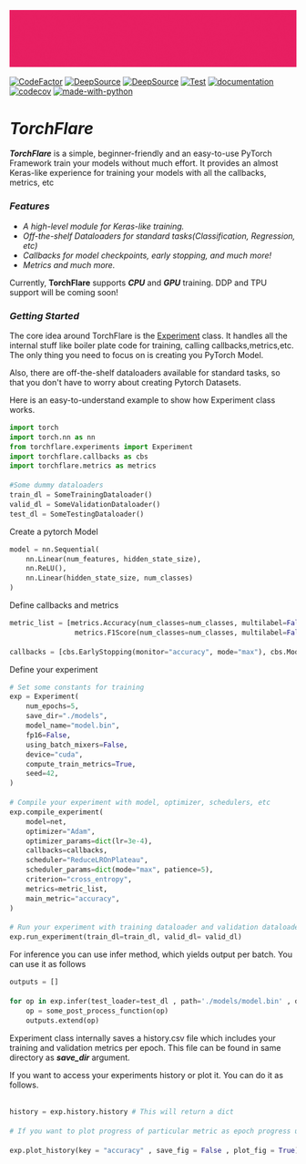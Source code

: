 ![image](./docs/static/images/TorchFlare.gif)

[![CodeFactor](https://www.codefactor.io/repository/github/atharva-phatak/torchflare/badge?s=8b602116b87a38ed9dbf6295933839ff7c85ac81)](https://www.codefactor.io/repository/github/atharva-phatak/torchflare)
[![DeepSource](https://deepsource.io/gh/Atharva-Phatak/torchflare.svg/?label=active+issues&token=_u890jqK5XjPmNlJCyQkxwmG)](https://deepsource.io/gh/Atharva-Phatak/torchflare/?ref=repository-badge)
[![DeepSource](https://deepsource.io/gh/Atharva-Phatak/torchflare.svg/?label=resolved+issues&token=_u890jqK5XjPmNlJCyQkxwmG)](https://deepsource.io/gh/Atharva-Phatak/torchflare/?ref=repository-badge)
[![Test](https://github.com/Atharva-Phatak/torchflare/actions/workflows/test.yml/badge.svg)](https://github.com/Atharva-Phatak/torchflare/actions/workflows/test.yml)
[![documentation](https://github.com/Atharva-Phatak/torchflare/actions/workflows/docs.yml/badge.svg)](https://github.com/Atharva-Phatak/torchflare/actions/workflows/docs.yml)
[![codecov](https://codecov.io/gh/Atharva-Phatak/torchflare/branch/main/graph/badge.svg?token=HSG3FP6NNB)](https://codecov.io/gh/Atharva-Phatak/torchflare)
[![made-with-python](https://img.shields.io/badge/Made%20with-Python-1f425f.svg)](https://www.python.org/)

# ***TorchFlare***

***TorchFlare*** is a simple, beginner-friendly and an easy-to-use PyTorch Framework train your models without much effort.
It provides an almost Keras-like experience for training
your models with all the callbacks, metrics, etc

### ***Features***
* _A high-level module for Keras-like training._
* _Off-the-shelf Dataloaders for standard tasks(Classification, Regression, etc)_
* _Callbacks for model checkpoints, early stopping, and much more!_
* _Metrics and much more._

Currently, **TorchFlare** supports ***CPU*** and ***GPU*** training. DDP and TPU support will be coming soon!
### ***Getting Started***

The core idea around TorchFlare is the [Experiment](/torchflare/experiments/experiment.py)
class. It handles all the internal stuff like boiler plate code for training,
calling callbacks,metrics,etc. The only thing you need to focus on is creating you PyTorch Model.

Also, there are off-the-shelf dataloaders available for standard tasks, so that you don't
have to worry about creating Pytorch Datasets.

Here is an easy-to-understand example to show how Experiment class works.

``` python
import torch
import torch.nn as nn
from torchflare.experiments import Experiment
import torchflare.callbacks as cbs
import torchflare.metrics as metrics

#Some dummy dataloaders
train_dl = SomeTrainingDataloader()
valid_dl = SomeValidationDataloader()
test_dl = SomeTestingDataloader()
```
Create a pytorch Model

``` python
model = nn.Sequential(
    nn.Linear(num_features, hidden_state_size),
    nn.ReLU(),
    nn.Linear(hidden_state_size, num_classes)
)
```

Define callbacks and metrics
``` python
metric_list = [metrics.Accuracy(num_classes=num_classes, multilabel=False),
                metrics.F1Score(num_classes=num_classes, multilabel=False)]

callbacks = [cbs.EarlyStopping(monitor="accuracy", mode="max"), cbs.ModelCheckpoint(monitor="accuracy")]
```

Define your experiment
``` python
# Set some constants for training
exp = Experiment(
    num_epochs=5,
    save_dir="./models",
    model_name="model.bin",
    fp16=False,
    using_batch_mixers=False,
    device="cuda",
    compute_train_metrics=True,
    seed=42,
)

# Compile your experiment with model, optimizer, schedulers, etc
exp.compile_experiment(
    model=net,
    optimizer="Adam",
    optimizer_params=dict(lr=3e-4),
    callbacks=callbacks,
    scheduler="ReduceLROnPlateau",
    scheduler_params=dict(mode="max", patience=5),
    criterion="cross_entropy",
    metrics=metric_list,
    main_metric="accuracy",
)

# Run your experiment with training dataloader and validation dataloader.
exp.run_experiment(train_dl=train_dl, valid_dl= valid_dl)
```

For inference you can use infer method, which yields output per batch. You can use it as follows
``` python
outputs = []

for op in exp.infer(test_loader=test_dl , path='./models/model.bin' , device = 'cuda'):
    op = some_post_process_function(op)
    outputs.extend(op)

```

Experiment class internally saves a history.csv file which includes your training and validation metrics per epoch.
This file can be found in same directory as ***save_dir*** argument.

If you want to access your experiments history or plot it. You can do it as follows.
``` python

history = exp.history.history # This will return a dict

# If you want to plot progress of particular metric as epoch progress use this.

exp.plot_history(key = "accuracy" , save_fig = False , plot_fig = True)
```
